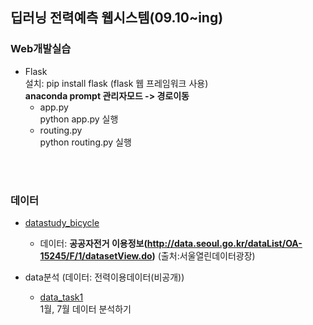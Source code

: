 ## 딥러닝 전력예측 웹시스템(09.10~ing)  
### Web개발실습
   - Flask  
   설치: pip install flask (flask 웹 프레임워크 사용)  
   __anaconda prompt 관리자모드 -> 경로이동__  
      - app.py  
         python app.py 실행  
      - routing.py  
         python routing.py 실행  
   <br>
   <br>
  
  
### 데이터  
   - [datastudy_bicycle](https://github.com/Jimin980921/DeepLearning_websys/blob/master/datastudy_bicycle.ipynb)  
      - 데이터: __공공자전거 이용정보(http://data.seoul.go.kr/dataList/OA-15245/F/1/datasetView.do)__ (출처:서울열린데이터광장)  
      
   - data분석 (데이터: 전력이용데이터(비공개))  
      - [data_task1](https://github.com/Jimin980921/DeepLearning_websys/blob/master/data_task1.ipynb)  
         1월, 7월 데이터 분석하기  
      
      
   
  
   
   
   
   
   
  
   
  
      
  
  
